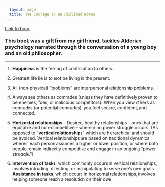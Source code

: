 ```yaml
---
  layout: page 
  title: The Courage To Be Disliked Notes 
---
```


[Link to book](https://www.amazon.com/The-Courage-to-be-Disliked/dp/1760630497/ref=tmm_pap_swatch_0?_encoding=UTF8&qid=1588131517&sr=8-2)

### This book was a gift from my girlfriend, tackles Alderian psychology narrated through the conversation of a young boy and an old philosopher.
- - - -

1. **Happiness** is the feeling of contribution to others.

2. Greatest life lie is to mot be living in the present.

3. All (non-physical) “problems” are interpersonal relationship problems.

4. Always see others as comrades (unless they have definitively proven to be enemies, foes, or malicious competitors). When you view others as comrades (or potential comrades), you feel secure, confident, and connected.

5. **Horizontal relationships** - Desired, healthy relationships – ones that are equitable and non-competitive – wherein no power struggle occurs.
(As opposed to “**vertical relationships**” which are hierarchical and should be avoided. Vertical relationships are based on traditional dynamics wherein each person assumes a higher or lower position, or where both people remain indirectly competitive and engage in an ongoing “power struggle.”)

6. **Intervention of tasks**, which commonly occurs in vertical relationships, involves intruding, directing, or manipulating to serve one’s own goals.
**Assistance in tasks**, which occurs in horizontal relationships, involves helping someone reach a resolution on their own
